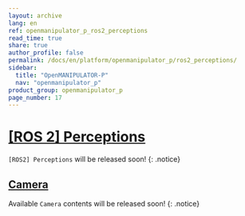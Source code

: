 ```yaml
---
layout: archive
lang: en
ref: openmanipulator_p_ros2_perceptions
read_time: true
share: true
author_profile: false
permalink: /docs/en/platform/openmanipulator_p/ros2_perceptions/
sidebar:
  title: "OpenMANIPULATOR-P"
  nav: "openmanipulator_p"
product_group: openmanipulator_p
page_number: 17
---
```


<style>body {counter-reset: h1 16 !important;}</style>

# [[ROS 2] Perceptions](#ros-2-perceptions)

`[ROS2] Perceptions` will be released soon! 
{: .notice}

## [Camera](#camera)

Available `Camera` contents will be released soon! 
{: .notice}
